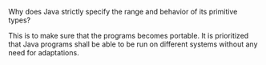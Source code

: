  Why does Java strictly specify the range and behavior of its primitive types?

This is to make sure that the programs becomes portable. It is prioritized that Java programs shall be able to be run on different systems without any need for adaptations.
